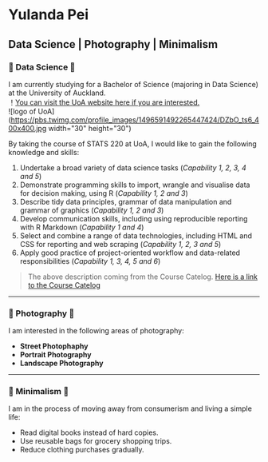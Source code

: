 # Yulanda Pei
## Data Science | Photography | Minimalism

### 🖤 Data Science 🖤<br>
I am currently studying for a Bachelor of Science (majoring in Data Science) at the University of Auckland. <br>
！[You can visit the UoA website here if you are interested.](https://www.auckland.ac.nz/en.html)<br>
![logo of UoA](https://pbs.twimg.com/profile_images/1496591492265447424/DZbO_ts6_400x400.jpg width="30" height="30")

By taking the course of  STATS 220 at UoA, I would like to gain the following knowledge and skills:
1. Undertake a broad variety of data science tasks (_Capability 1, 2, 3, 4 and 5_)
2. Demonstrate programming skills to import, wrangle and visualise data for decision making, using R (_Capability 1, 2 and 3_)
3. Describe tidy data principles, grammar of data manipulation and grammar of graphics (_Capability 1, 2 and 3_)
4. Develop communication skills, including using reproducible reporting with R Markdown (_Capability 1 and 4_)
5. Select and combine a range of data technologies, including HTML and CSS for reporting and web scraping (_Capability 1, 2, 3 and 5_)
6. Apply good practice of project-oriented workflow and data-related responsibilities (_Capability 1, 3, 4, 5 and 6_)
> The above description coming from the Course Catelog.
> [Here is a link to the Course Catelog](https://courseoutline.auckland.ac.nz/dco/course/STATS/220/1233)

-----------------------------------------------

### 🖤 Photography 🖤 <br>
I am interested in the following areas of photography: <br>
- **Street Photophaphy**	 
- **Portrait Photography**	 
- **Landscape Photography**	


--------------------------------------------------

### 🖤 Minimalism 🖤 <br>
I am in the process of moving away from consumerism and living a simple life: <br>
- Read digital books instead of hard copies.
- Use reusable bags for grocery shopping trips.
- Reduce clothing purchases gradually.



